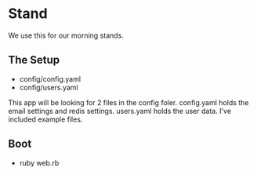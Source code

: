 Stand
=====
We use this for our morning stands.

The Setup
---------

* config/config.yaml
* config/users.yaml

This app will be looking for 2 files in the config foler.
config.yaml holds the email settings and redis settings.
users.yaml holds the user data.
I've included example files.

Boot
----
* ruby web.rb